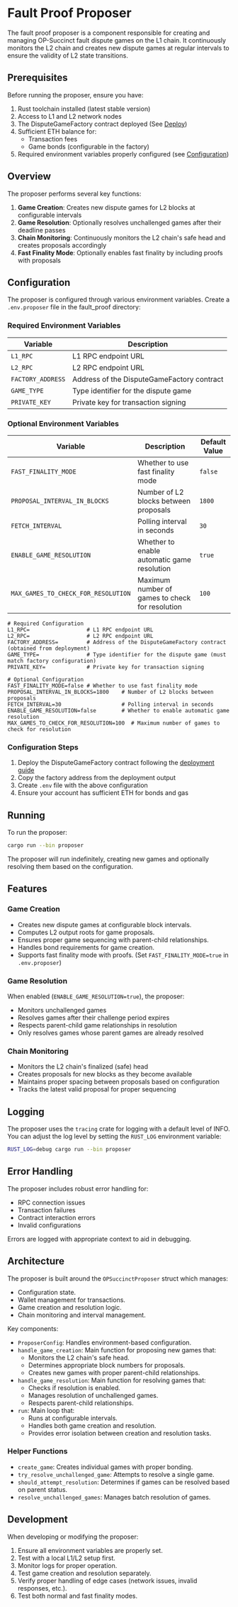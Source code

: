 # Fault Proof Proposer

The fault proof proposer is a component responsible for creating and managing OP-Succinct fault dispute games on the L1 chain. It continuously monitors the L2 chain and creates new dispute games at regular intervals to ensure the validity of L2 state transitions.

## Prerequisites

Before running the proposer, ensure you have:

1. Rust toolchain installed (latest stable version)
2. Access to L1 and L2 network nodes
3. The DisputeGameFactory contract deployed (See [Deploy](./deploy.md))
4. Sufficient ETH balance for:
   - Transaction fees
   - Game bonds (configurable in the factory)
5. Required environment variables properly configured (see [Configuration](#configuration))

## Overview

The proposer performs several key functions:

1. **Game Creation**: Creates new dispute games for L2 blocks at configurable intervals
2. **Game Resolution**: Optionally resolves unchallenged games after their deadline passes
3. **Chain Monitoring**: Continuously monitors the L2 chain's safe head and creates proposals accordingly
4. **Fast Finality Mode**: Optionally enables fast finality by including proofs with proposals

## Configuration

The proposer is configured through various environment variables. Create a `.env.proposer` file in the fault_proof directory:

### Required Environment Variables

| Variable | Description |
|----------|-------------|
| `L1_RPC` | L1 RPC endpoint URL |
| `L2_RPC` | L2 RPC endpoint URL |
| `FACTORY_ADDRESS` | Address of the DisputeGameFactory contract |
| `GAME_TYPE` | Type identifier for the dispute game |
| `PRIVATE_KEY` | Private key for transaction signing |

### Optional Environment Variables

| Variable | Description | Default Value |
|----------|-------------|---------------|
| `FAST_FINALITY_MODE` | Whether to use fast finality mode | `false` |
| `PROPOSAL_INTERVAL_IN_BLOCKS` | Number of L2 blocks between proposals | `1800` |
| `FETCH_INTERVAL` | Polling interval in seconds | `30` |
| `ENABLE_GAME_RESOLUTION` | Whether to enable automatic game resolution | `true` |
| `MAX_GAMES_TO_CHECK_FOR_RESOLUTION` | Maximum number of games to check for resolution | `100` |

```env
# Required Configuration
L1_RPC=                  # L1 RPC endpoint URL
L2_RPC=                  # L2 RPC endpoint URL
FACTORY_ADDRESS=         # Address of the DisputeGameFactory contract (obtained from deployment)
GAME_TYPE=               # Type identifier for the dispute game (must match factory configuration)
PRIVATE_KEY=             # Private key for transaction signing

# Optional Configuration
FAST_FINALITY_MODE=false # Whether to use fast finality mode
PROPOSAL_INTERVAL_IN_BLOCKS=1800    # Number of L2 blocks between proposals
FETCH_INTERVAL=30                   # Polling interval in seconds
ENABLE_GAME_RESOLUTION=false        # Whether to enable automatic game resolution
MAX_GAMES_TO_CHECK_FOR_RESOLUTION=100  # Maximum number of games to check for resolution
```

### Configuration Steps

1. Deploy the DisputeGameFactory contract following the [deployment guide](./deploy.md)
2. Copy the factory address from the deployment output
3. Create `.env` file with the above configuration
4. Ensure your account has sufficient ETH for bonds and gas

## Running

To run the proposer:
   ```bash
   cargo run --bin proposer
   ```

The proposer will run indefinitely, creating new games and optionally resolving them based on the configuration.

## Features

### Game Creation
- Creates new dispute games at configurable block intervals.
- Computes L2 output roots for game proposals.
- Ensures proper game sequencing with parent-child relationships.
- Handles bond requirements for game creation.
- Supports fast finality mode with proofs. (Set `FAST_FINALITY_MODE=true` in `.env.proposer`)

### Game Resolution
When enabled (`ENABLE_GAME_RESOLUTION=true`), the proposer:
- Monitors unchallenged games
- Resolves games after their challenge period expires
- Respects parent-child game relationships in resolution
- Only resolves games whose parent games are already resolved

### Chain Monitoring
- Monitors the L2 chain's finalized (safe) head
- Creates proposals for new blocks as they become available
- Maintains proper spacing between proposals based on configuration
- Tracks the latest valid proposal for proper sequencing

## Logging

The proposer uses the `tracing` crate for logging with a default level of INFO. You can adjust the log level by setting the `RUST_LOG` environment variable:

```bash
RUST_LOG=debug cargo run --bin proposer
```

## Error Handling

The proposer includes robust error handling for:
- RPC connection issues
- Transaction failures
- Contract interaction errors
- Invalid configurations

Errors are logged with appropriate context to aid in debugging.

## Architecture

The proposer is built around the `OPSuccinctProposer` struct which manages:
- Configuration state.
- Wallet management for transactions.
- Game creation and resolution logic.
- Chain monitoring and interval management.

Key components:
- `ProposerConfig`: Handles environment-based configuration.
- `handle_game_creation`: Main function for proposing new games that:
  - Monitors the L2 chain's safe head.
  - Determines appropriate block numbers for proposals.
  - Creates new games with proper parent-child relationships.
- `handle_game_resolution`: Main function for resolving games that:
  - Checks if resolution is enabled.
  - Manages resolution of unchallenged games.
  - Respects parent-child relationships.
- `run`: Main loop that:
  - Runs at configurable intervals.
  - Handles both game creation and resolution.
  - Provides error isolation between creation and resolution tasks.

### Helper Functions
- `create_game`: Creates individual games with proper bonding.
- `try_resolve_unchallenged_game`: Attempts to resolve a single game.
- `should_attempt_resolution`: Determines if games can be resolved based on parent status.
- `resolve_unchallenged_games`: Manages batch resolution of games.

## Development

When developing or modifying the proposer:
1. Ensure all environment variables are properly set.
2. Test with a local L1/L2 setup first.
3. Monitor logs for proper operation.
4. Test game creation and resolution separately.
5. Verify proper handling of edge cases (network issues, invalid responses, etc.).
6. Test both normal and fast finality modes.
